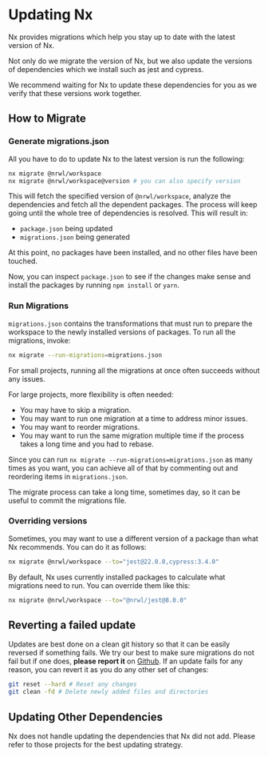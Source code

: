 # Updating Nx

Nx provides migrations which help you stay up to date with the latest version of Nx.

Not only do we migrate the version of Nx, but we also update the versions of dependencies which we install such as jest and cypress.

We recommend waiting for Nx to update these dependencies for you as we verify that these versions work together.

## How to Migrate

### Generate migrations.json

All you have to do to update Nx to the latest version is run the following:

```bash
nx migrate @nrwl/workspace
nx migrate @nrwl/workspace@version # you can also specify version
```

This will fetch the specified version of `@nrwl/workspace`, analyze the dependencies and fetch all the dependent packages. The process will keep going until the whole tree of dependencies is resolved. This will result in:

- `package.json` being updated
- `migrations.json` being generated

At this point, no packages have been installed, and no other files have been touched.

Now, you can inspect `package.json` to see if the changes make sense and install the packages by running `npm install` or `yarn`.

### Run Migrations

`migrations.json` contains the transformations that must run to prepare the workspace to the newly installed versions of packages. To run all the migrations, invoke:

```bash
nx migrate --run-migrations=migrations.json
```

For small projects, running all the migrations at once often succeeds without any issues.

For large projects, more flexibility is often needed:

- You may have to skip a migration.
- You may want to run one migration at a time to address minor issues.
- You may want to reorder migrations.
- You may want to run the same migration multiple time if the process takes a long time and you had to rebase.

Since you can run `nx migrate --run-migrations=migrations.json` as many times as you want, you can achieve all of that by commenting out and reordering items in `migrations.json`.

The migrate process can take a long time, sometimes day, so it can be useful to commit the migrations file.

### Overriding versions

Sometimes, you may want to use a different version of a package than what Nx recommends. You can do it as follows:

```bash
nx migrate @nrwl/workspace --to="jest@22.0.0,cypress:3.4.0"
```

By default, Nx uses currently installed packages to calculate what migrations need to run. You can override them like this:

```bash
nx migrate @nrwl/workspace --to="@nrwl/jest@8.0.0"
```

## Reverting a failed update

Updates are best done on a clean git history so that it can be easily reversed if something fails.
We try our best to make sure migrations do not fail but if one does, **please report it** on [Github](https://www.github.com/nrwl/nx/issues/new/).
If an update fails for any reason, you can revert it as you do any other set of changes:

```bash
git reset --hard # Reset any changes
git clean -fd # Delete newly added files and directories
```

## Updating Other Dependencies

Nx does not handle updating the dependencies that Nx did not add. Please refer to those projects for the best updating strategy.
